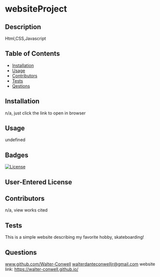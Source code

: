 
# websiteProject
## Description
Html,CSS,Javascript
## Table of Contents
- [Installation](#installation)
- [Usage](#usage)
- [Contributors](#credits)
- [Tests](#test)
- [Qestions](#gitUser)
## Installation
n/a, just click the link to open in browser
## Usage
undefined
## Badges
[![License](https://img.shields.io/badge/License-MIT-red.svg)](https://opensource.org/licenses/MIT)
## User-Entered License

## Contributors
n/a, view works cited
## Tests
This is a simple website describing my favorite hobby, skateboarding!
## Questions
www.github.com/Walter-Conwell
walterdanteconwelljr@gmail.com
website link: https://walter-conwell.github.io/ 
